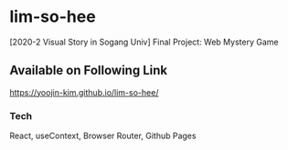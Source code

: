 # lim-so-hee

[2020-2 Visual Story in Sogang Univ] Final Project: Web Mystery Game

## Available on Following Link

https://yoojin-kim.github.io/lim-so-hee/


### Tech

React, useContext, Browser Router, Github Pages
